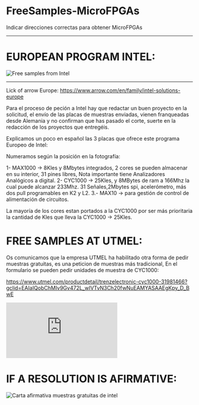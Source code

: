 # FreeSamples-MicroFPGAs
   Indicar direcciones correctas para obtener MicroFPGAs

---

# EUROPEAN PROGRAM INTEL:
![Free samples from Intel](https://github.com/AtlasFPGA/FreeSamples_MicroFPGAs/raw/main/FOTOS/European%20Program%20Micro-FPGAS.png)

---
Lick of arrow Europe:
https://www.arrow.com/en/family/intel-solutions-europe

   Para el proceso de peción a Intel hay que redactar un buen proyecto en la solicitud, el envío de las placas de muestras enviadas, vienen franqueadas desde Alemania y no confirman que has pasado el corte, suerte en la redacción de los proyectos que entregéis.

   Explicamos un poco en español las 3 placas que ofrece este programa Europeo de Intel:

   Numeramos según la posición en la fotografía:

1- MAX1000 -> 8Kles y 8Mbytes integrados, 2 cores se pueden almacenar en su interior, 31 pines libres, Nota importante tiene Analizadores Analógicos a digital.
2- CYC1000 -> 25Kles, y 8MBytes de ram a 166Mhz la cual puede alcanzar 233Mhz. 31 Señales,2Mbytes spi, acelerómetro, más dos pull programables en K2 y L2.
3.- MAX10    -> para gestión de control de alimentación de circuitos.

La mayoría de los cores estan portados a la CYC1000 por ser más prioritaria la cantidad de Kles que lleva la CYC1000 -> 25Kles.

# FREE SAMPLES AT UTMEL:
Os comunicamos que la empresa UTMEL ha habilitado otra forma de pedir muestras gratuitas, es una peticion de muestras más tradicional, En el formulario se pueden pedir unidades de muestra de CYC1000: 

https://www.utmel.com/productdetail/trenzelectronic-cyc1000-31981466?gclid=EAIaIQobChMIv9Gv472L_wIVTvN3Ch20fwNuEAMYASAAEgKpy_D_BwE

![CYC1000](http://www.forofpga.es/download/file.php?id=761)

# IF A RESOLUTION IS AFIRMATIVE:

![Carta afirmativa muestras gratuitas de intel](https://github.com/AtlasFPGA/FreeSamples_MicroFPGAs/blob/main/FOTOS/Carta_franqueada_desde_alemania_trenz_arrow_intel_european_program_IMG_20230208_195306.jpg)
